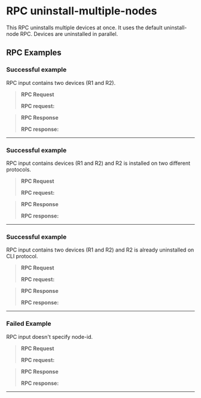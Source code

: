 RPC uninstall-multiple-nodes
============================

This RPC uninstalls multiple devices at once. It uses the default
uninstall-node RPC. Devices are uninstalled in parallel.

RPC Examples
------------

### Successful example

RPC input contains two devices (R1 and R2).

> **RPC Request**
>
> **RPC request:**

> **RPC Response**
>
> **RPC response:**

* * * * *

### Successful example

RPC input contains devices (R1 and R2) and R2 is installed on two
different protocols.

> **RPC Request**
>
> **RPC request:**

> **RPC Response**
>
> **RPC response:**

* * * * *

### Successful example

RPC input contains two devices (R1 and R2) and R2 is already uninstalled
on CLI protocol.

> **RPC Request**
>
> **RPC request:**

> **RPC Response**
>
> **RPC response:**

* * * * *

### Failed Example

RPC input doesn't specify node-id.

> **RPC Request**
>
> **RPC request:**

> **RPC Response**
>
> **RPC response:**

* * * * *
